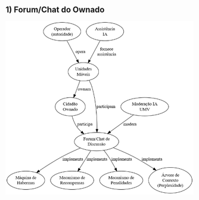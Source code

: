 ## 1) Forum/Chat do Ownado

<div>
  <img src="https://raw.githubusercontent.com/tventuraz/RedeUMV/refs/heads/main/diagramas/UMV-Forum-Chat.png" width="600">
</div>
